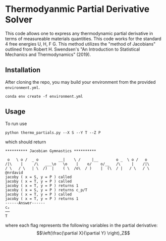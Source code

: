 # Thermodyanmic Partial Derivative Solver

This code allows one to express any thermodynamic partial derivative in terms of measureable materials quantities. This code works for 
the standard 4 free energies U, H, F G. This method utilizes the "method of Jacobians" outlined from Robert H. Swendsen's "An 
Introduction to Statistical Mechanics and Thermodynamics" (2019).

## Installation
After cloning the repo, you may build your environment from the provided `environment.yml`.
```
conda env create -f environment.yml
```

## Usage
To run use
```
python thermo_partials.py --X S --Y T --Z P
```
which should return
```
********** Jacobian Gymnastics **********

 o   \ o /  _ o         __|    \ /     |__        o _  \ o /   o
/|\    |     /\   ___\o   \o    |    o/    o/__   /\     |    /|\
/ \   / \   | \  /)  |    ( \  /o\  / )    |  (\  / |   / \   / \    @nrdavid
jacoby ( x = S, y = P ) called
jacoby ( x = T, y = P ) called
jacoby ( x = T, y = P ) returns 1
jacoby ( x = S, y = P ) returns c_p/T
jacoby ( x = T, y = P ) called
jacoby ( x = T, y = P ) returns 1
------Answer------
cₚ
──
T 
```
where each flag represents the following variables in the partial derivative:
$$\left(\frac{\partial X}{\partial Y} \right)_Z$$
